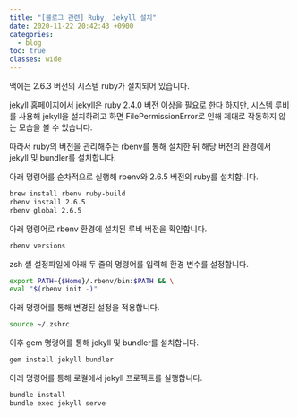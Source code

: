 ```yaml
---
title: "[블로그 관련] Ruby, Jekyll 설치"
date: 2020-11-22 20:42:43 +0900
categories:
  - blog
toc: true
classes: wide
---
```


맥에는 2.6.3 버전의 시스템 ruby가 설치되어 있습니다.

jekyll 홈페이지에서 jekyll은 ruby 2.4.0 버전 이상을 필요로 한다 하지만, 시스템 루비를 사용해 jekyll을 설치하려고 하면 FilePermissionError로 인해 제대로 작동하지 않는 모습을 볼 수 있습니다.

따라서 ruby의 버전을 관리해주는 rbenv를 통해 설치한 뒤 해당 버전의 환경에서 jekyll 및 bundler를 설치합니다.

아래 명령어를 순차적으로 실행해 rbenv와 2.6.5 버전의 ruby를 설치합니다.

```bash
brew install rbenv ruby-build
rbenv install 2.6.5
rbenv global 2.6.5
```

아래 명령어로 rbenv 환경에 설치된 루비 버전을 확인합니다.

```bash
rbenv versions
```

zsh 셸 설정파일에 아래 두 줄의 명령어를 입력해 환경 변수를 설정합니다.

```bash
export PATH={$Home}/.rbenv/bin:$PATH && \
eval "$(rbenv init -)"
```

아래 명령어를 통해 변경된 설정을 적용합니다.

```bash
source ~/.zshrc
```

이후 gem 명령어를 통해 jekyll 및 bundler를 설치합니다.

```bash
gem install jekyll bundler
```

아래 명령어를 통해 로컬에서 jekyll 프로젝트를 실행합니다.

```bash
bundle install
bundle exec jekyll serve
```